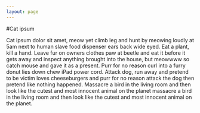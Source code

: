 ```yaml
---
layout: page
---
```


#Cat ipsum

Cat ipsum dolor sit amet, meow yet climb leg and hunt by meowing loudly at 5am next to human slave food dispenser ears back wide eyed. Eat a plant, kill a hand. Leave fur on owners clothes paw at beetle and eat it before it gets away and inspect anything brought into the house, but meowwww so catch mouse and gave it as a present. Purr for no reason curl into a furry donut lies down chew iPad power cord. Attack dog, run away and pretend to be victim loves cheeseburgers and purr for no reason attack the dog then pretend like nothing happened. Massacre a bird in the living room and then look like the cutest and most innocent animal on the planet massacre a bird in the living room and then look like the cutest and most innocent animal on the planet.
